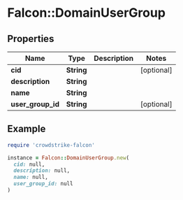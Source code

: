 # Falcon::DomainUserGroup

## Properties

| Name | Type | Description | Notes |
| ---- | ---- | ----------- | ----- |
| **cid** | **String** |  | [optional] |
| **description** | **String** |  |  |
| **name** | **String** |  |  |
| **user_group_id** | **String** |  | [optional] |

## Example

```ruby
require 'crowdstrike-falcon'

instance = Falcon::DomainUserGroup.new(
  cid: null,
  description: null,
  name: null,
  user_group_id: null
)
```

